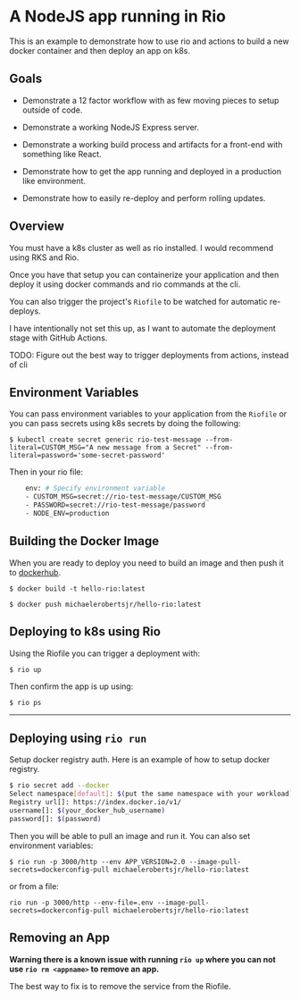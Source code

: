# A NodeJS app running in Rio

This is an example to demonstrate how to use rio and actions to build a new docker container and then deploy an app on k8s.

## Goals

* Demonstrate a 12 factor workflow with as few moving pieces to setup outside of code.

* Demonstrate a working NodeJS Express server.

* Demonstrate a working build process and artifacts for a front-end with something like React.

* Demonstrate how to get the app running and deployed in a production like environment.

* Demonstrate how to easily re-deploy and perform rolling updates.

## Overview

You must have a k8s cluster as well as rio installed. I would recommend using RKS and Rio.

Once you have that setup you can containerize your application and then deploy it using docker commands and rio commands at the cli.

You can also trigger the project's `Riofile` to be watched for automatic re-deploys.

I have intentionally not set this up, as I want to automate the deployment stage with GitHub Actions.

TODO: Figure out the best way to trigger deployments from actions, instead of cli

## Environment Variables

You can pass environment variables to your application from the `Riofile` or you can pass secrets using k8s secrets by doing the following:

```
$ kubectl create secret generic rio-test-message --from-literal=CUSTOM_MSG="A new message from a Secret" --from-literal=password='some-secret-password'
```

Then in your rio file:
```sh
    env: # Specify environment variable
    - CUSTOM_MSG=secret://rio-test-message/CUSTOM_MSG
    - PASSWORD=secret://rio-test-message/password
    - NODE_ENV=production
```

## Building the Docker Image

When you are ready to deploy you need to build an image and then push it to [dockerhub]().

```
$ docker build -t hello-rio:latest
```

```
$ docker push michaelerobertsjr/hello-rio:latest
```

## Deploying to k8s using Rio

Using the Riofile you can trigger a deployment with:

```
$ rio up
```

Then confirm the app is up using:

```
$ rio ps
```

---

## Deploying using `rio run`

Setup docker registry auth. Here is an example of how to setup docker registry.

```sh
$ rio secret add --docker
Select namespace[default]: $(put the same namespace with your workload)
Registry url[]: https://index.docker.io/v1/
username[]: $(your_docker_hub_username)
password[]: $(password)
```

Then you will be able to pull an image and run it. You can also set environment variables:

```
$ rio run -p 3000/http --env APP_VERSION=2.0 --image-pull-secrets=dockerconfig-pull michaelerobertsjr/hello-rio:latest
```

or from a file:

```
rio run -p 3000/http --env-file=.env --image-pull-secrets=dockerconfig-pull michaelerobertsjr/hello-rio:latest
```

## Removing an App

__Warning there is a known issue with running `rio up` where you can not use `rio rm <appname>` to remove an app.__

The best way to fix is to remove the service from the Riofile.
